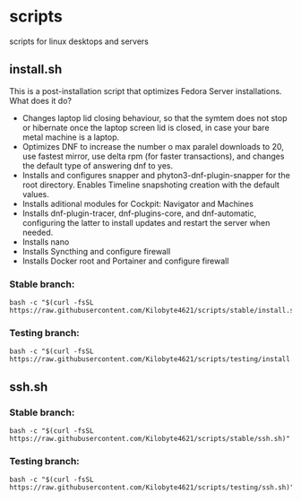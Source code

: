 # scripts
 scripts for linux desktops and servers

## install.sh

This is a post-installation script that optimizes Fedora Server installations. What does it do?

- Changes laptop lid closing behaviour, so that the symtem does not stop or hibernate once the laptop screen lid is closed, in case your bare metal machine is a laptop.
- Optimizes DNF to increase the number o max paralel downloads to 20, use fastest mirror, use delta rpm (for faster transactions), and changes the default type of answering dnf to yes.
- Installs and configures snapper and phyton3-dnf-plugin-snapper for the root directory. Enables Timeline snapshoting creation with the default values.
- Installs aditional modules for Cockpit: Navigator and Machines
- Installs dnf-plugin-tracer, dnf-plugins-core, and dnf-automatic, configuring the latter to install updates and restart the server when needed.
- Installs nano
- Installs Syncthing and configure firewall
- Installs Docker root and Portainer and configure firewall

### Stable branch:
```
bash -c "$(curl -fsSL https://raw.githubusercontent.com/Kilobyte4621/scripts/stable/install.sh)"
```
### Testing branch:
```
bash -c "$(curl -fsSL https://raw.githubusercontent.com/Kilobyte4621/scripts/testing/install.sh)"
```

## ssh.sh
### Stable branch:
```
bash -c "$(curl -fsSL https://raw.githubusercontent.com/Kilobyte4621/scripts/stable/ssh.sh)"
```
### Testing branch:
```
bash -c "$(curl -fsSL https://raw.githubusercontent.com/Kilobyte4621/scripts/testing/ssh.sh)"
```
